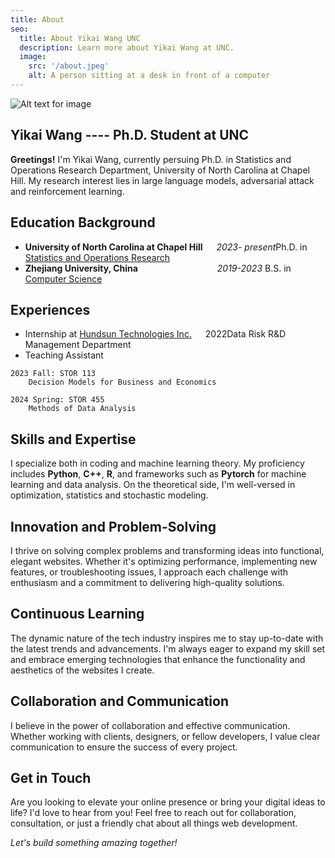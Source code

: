 ```yaml
---
title: About
seo:
  title: About Yikai Wang UNC
  description: Learn more about Yikai Wang at UNC.
  image:
    src: '/about.jpeg'
    alt: A person sitting at a desk in front of a computer
---
```

![Alt text for image](/homepage.jpg)

## Yikai Wang ---- Ph.D. Student at UNC

**Greetings!**
I'm Yikai Wang, currently persuing Ph.D. in Statistics and Operations Research Department, University of North Carolina at Chapel Hill.
My research interest lies in large language models, adversarial attack and reinforcement learning.

## Education Background

- **University of North Carolina at Chapel Hill**  &emsp; *2023- present*Ph.D. in [Statistics and Operations Research](https://stor.unc.edu/)
- **Zhejiang University, China**  &emsp;&emsp;&emsp;&emsp;&emsp;&emsp;&emsp;&emsp;&ensp; *2019-2023*
  B.S. in [Computer Science](http://www.en.cs.zju.edu.cn/)

## Experiences

- Internship at [Hundsun Technologies Inc.](https://en.hundsun.com/)  &emsp; 2022Data Risk R&D Management Department
- Teaching Assistant

```
2023 Fall: STOR 113 
    Decision Models for Business and Economics
  
2024 Spring: STOR 455 
    Methods of Data Analysis
```

## Skills and Expertise

I specialize both in coding and machine learning theory. My proficiency includes **Python**, **C++**, **R**, and frameworks such as **Pytorch** for machine learning and data analysis. On the theoretical side, I'm well-versed in optimization, statistics and stochastic modeling.

## Innovation and Problem-Solving

I thrive on solving complex problems and transforming ideas into functional, elegant websites. Whether it's optimizing performance, implementing new features, or troubleshooting issues, I approach each challenge with enthusiasm and a commitment to delivering high-quality solutions.

## Continuous Learning

The dynamic nature of the tech industry inspires me to stay up-to-date with the latest trends and advancements. I'm always eager to expand my skill set and embrace emerging technologies that enhance the functionality and aesthetics of the websites I create.

## Collaboration and Communication

I believe in the power of collaboration and effective communication. Whether working with clients, designers, or fellow developers, I value clear communication to ensure the success of every project.

## Get in Touch

Are you looking to elevate your online presence or bring your digital ideas to life? I'd love to hear from you! Feel free to reach out for collaboration, consultation, or just a friendly chat about all things web development.

_Let's build something amazing together!_
